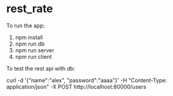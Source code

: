 # rest_rate
To run the app:
1. npm install
2. npm run db
3. npm run server
4. npm run client

To test the rest api with db:

curl -d '{"name":"alex", "password":"aaaa"}' -H "Content-Type: application/json" -X POST http://localhost:80000/users
